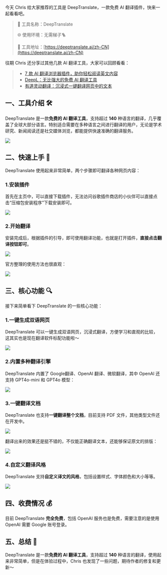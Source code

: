 今天 Chris 给大家推荐的工具是 DeepTranslate，一款免费 AI 翻译插件，快来一起看看吧。

> 🌟 工具名称：DeepTranslate
>
> 🌐 使用环境：无需梯子🪜
>
> 🔗 工具地址：[https://deeptranslate.ai/zh-CN](https://deeptranslate.ai/zh-CN)
>

往期 Chris 还分享过其他几款 AI 翻译工具，大家可以回顾看看：

> + [7 款 AI 翻译浏览器插件，助你轻松阅读英文内容](https://mp.weixin.qq.com/s/jWMmminjkshOuvPeOkLuBg)
> + [DeepL：无比强大的免费 AI 翻译工具](https://mp.weixin.qq.com/s/tehmxz1-iy7xVh8iTsdxnw)
> + [有道灵动翻译：沉浸式一键翻译网页中的文本](https://mp.weixin.qq.com/s/6yuJ50PXUJKrsHjHf5o-gw)
>

## 一、工具介绍 🛠️
DeepTranslate 是一款**免费的 AI 翻译工具**，支持超过 **140** 种语言的翻译，几乎覆盖了全球大部分语言。特别适合需要在多种语言之间进行翻译的用户，无论是学术研究、新闻阅读还是社交媒体浏览，都能提供快速准确的翻译服务。

![](https://cdn.nlark.com/yuque/0/2024/png/186051/1729176555919-09d93182-c225-4e03-b0ea-eb9fc7d1a3b7.png)

## 二、快速上手 🚀
DeepTranslate 使用起来非常简单，两个步骤即可翻译各种网页内容：

### 1.安装插件
首先在主页中，可以直接下载插件，无法访问谷歌插件商店的小伙伴可以直接点击“压缩包安装程序”下载安装即可。

![](https://cdn.nlark.com/yuque/0/2024/png/186051/1729176991311-726a9337-af9a-4efa-b331-13d0918bef72.png)

### 2.开始翻译
安装完成后，根据插件的引导，即可使用翻译功能，也就是打开插件，**直接点击翻译按钮即可**。

![](https://cdn.nlark.com/yuque/0/2024/png/186051/1729176928737-7d43062b-db7b-4bc1-9c9e-0a96b16390e5.png)

官方整理的使用方法也很直观：

![](https://cdn.nlark.com/yuque/0/2024/png/186051/1729178625031-35e3912a-04ce-4db6-a99d-a4945c884bad.png)

## 三、核心功能 🔍
接下来简单看下 DeepTranslate 的一些核心功能：

### 1.一键生成双语网页
DeepTranslate 可以一键生成双语网页，沉浸式翻译，方便学习和直观的比较，这其实也是现在翻译软件标配功能啦～

![](https://cdn.nlark.com/yuque/0/2024/png/186051/1729178057329-2552d2ac-6546-4da3-a489-6a74d0a1ebb8.png)

### 2.内置多种翻译引擎
DeepTranslate 内置了 Google翻译、OpenAI 翻译、微软翻译，其中 OpenAI 还支持 GPT4o-mini 和 GPT4o 模型：

![](https://cdn.nlark.com/yuque/0/2024/png/186051/1729178792821-bd83c82c-3a36-4310-bced-dc6174408a50.png)

### 3.一键翻译文档
DeepTranslate 也支持**一键翻译整个文档**，目前支持 PDF 文件，其他类型文件还在开发中。

![](https://cdn.nlark.com/yuque/0/2024/png/186051/1729177783627-c7acd387-8f4b-4372-9178-311ce1fd0fb4.png)

翻译出来的效果还是挺不错的，不仅能正确翻译文本，还能够保证原文的排版：

![](https://cdn.nlark.com/yuque/0/2024/png/186051/1729177857415-0c4f34c3-ade4-4ea9-a5c2-2959a291580f.png)

### 4.自定义翻译风格
DeepTranslate 支持**自定义译文的风格**，包括设置样式、字体颜色和大小等等。

![](https://cdn.nlark.com/yuque/0/2024/png/186051/1729178232325-2b7b1346-e29d-44db-94a5-a9bcc44f1e30.png)

## 四、收费情况 💰
目前 DeepTranslate **完全免费**，包括 OpenAI 服务也是免费，需要注意的是使用 OpenAI 需要 Google 账号登录。

## 五、总结 📝
DeepTranslate 是一款**免费的 AI 翻译工具**，支持超过 **140** 种语言的翻译，使用起来非常简单，但是在体验过程中，Chris 也发现了一些问题，期待作者的修复和更新～

